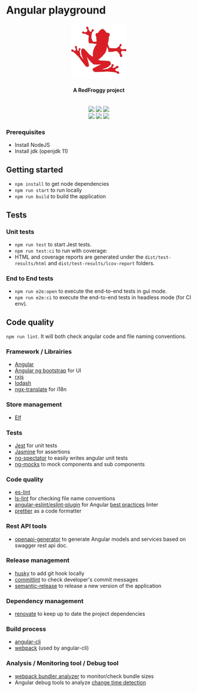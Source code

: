 # Angular playground

<div align="center">
  <a name="logo" href="https://www.redfroggy.fr"><img src=".github/logo.png" alt="RedFroggy"></a>
  <h4 align="center">A RedFroggy project</h4>
</div>
<br/>

<div align="center">
  <a href="https://forthebadge.com"><img src="https://forthebadge.com/images/badges/fuck-it-ship-it.svg"/></a>
  <a href="https://forthebadge.com"><img src="https://forthebadge.com/images/badges/built-with-love.svg"/></a>
  <a href="https://forthebadge.com"><img src="https://forthebadge.com/images/badges/made-with-javascript.svg"/></a>
</div>
<div align="center">
  <a href="https://circleci.com/gh/RedFroggy/angular-playground"><img src="https://circleci.com/gh/RedFroggy/angular-playground.svg?style=svg"/></a>
  <a href="https://codecov.io/gh/RedFroggy/angular-playground"><img src="https://codecov.io/gh/RedFroggy/angular-playground/branch/master/graph/badge.svg?token=XM9R6ZV9SJ"/></a>
  <a href="https://github.com/semantic-release/semantic-release"><img src="https://img.shields.io/badge/%20%20%F0%9F%93%A6%F0%9F%9A%80-semantic--release-e10079.svg"/></a>
</div>

### Prerequisites

- Install NodeJS
- Install jdk (openjdk 11)

## Getting started

- `npm install` to get node dependencies
- `npm run start` to run locally
- `npm run build` to build the application

## Tests

### Unit tests

- `npm run test` to start Jest tests.
- `npm run test:ci` to run with coverage:
- HTML and coverage reports are generated under the `dist/test-results/html` and `dist/test-results/lcov-report` folders.

### End to End tests

- `npm run e2e:open` to execute the end-to-end tests in gui mode.
- `npm run e2e:ci` to execute the end-to-end tests in headless mode (for CI env).

## Code quality

`npm run lint`. It will both check angular code and file naming conventions.

### Framework / Librairies

- [Angular](https://angular.io/)
- [Angular ng bootstrap](https://ng-bootstrap.github.io) for UI
- [rxjs](https://rxjs-dev.firebaseapp.com/)
- [lodash](https://lodash.com/)
- [ngx-translate](https://github.com/ngx-translate/core) for i18n

### Store management

- [Elf](https://ngneat.github.io/elf)

### Tests

- [Jest](https://jestjs.io/) for unit tests
- [Jasmine](https://jasmine.github.io/) for assertions
- [ng-spectator](https://github.com/ngneat/spectator) to easily writes angular unit tests
- [ng-mocks](https://github.com/ike18t/ng-mocks) to mock components and sub components

### Code quality

- [es-lint](https://eslint.org)
- [ls-lint](https://github.com/loeffel-io/ls-lint) for checking file name conventions
- [angular-eslint/eslint-plugin](https://www.npmjs.com/package/@angular-eslint/eslint-plugin) for Angular [best practices](https://angular.io/guide/styleguide) linter
- [prettier](https://prettier.io/) as a code formatter

### Rest API tools

- [openapi-generator](https://openapi-generator.tech) to generate Angular models and services based on swagger rest api doc.

### Release management

- [husky](https://github.com/typicode/husky) to add git hook locally
- [commitlint](https://github.com/conventional-changelog/commitlint) to check developer's commit messages
- [semantic-release](https://github.com/semantic-release/semantic-release) to release a new version of the application

### Dependency management

- [renovate](https://github.com/renovatebot/renovate) to keep up to date the project dependencies

### Build process

- [angular-cli](https://cli.angular.io/)
- [webpack](https://webpack.js.org/) (used by angular-cli)

### Analysis / Monitoring tool / Debug tool

- [webpack bundler analyzer](https://github.com/webpack-contrib/webpack-bundle-analyzer) to monitor/check bundle sizes
- Angular debug tools to analyze [change time detection](https://github.com/angular/angular/blob/master/docs/TOOLS.md#enabling-debug-tools)
